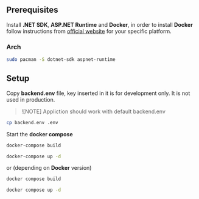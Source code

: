 ## Prerequisites

Install **.NET SDK**, **ASP.NET Runtime** and **Docker**, in order to install **Docker** follow instructions from [official website](https://docs.docker.com/engine/install/) for your specific platform.

### Arch

```sh 
sudo pacman -S dotnet-sdk aspnet-runtime
```

## Setup

Copy **backend.env** file, key inserted in it is for development only. It is not used in production.

>![NOTE]
> Appliction should work with default backend.env

```sh
cp backend.env .env
```


Start the **docker compose**

```sh
docker-compose build

docker-compose up -d
```

or (depending on **Docker** version)

```sh
docker compose build

docker compose up -d
```

